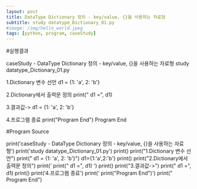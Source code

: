 ```yaml
---
layout: post
title: DataType Dictionary 정의 - key/value, {}을 사용하는 자료형
subtitle: study datatype_Dictionary_01.py
#image: /img/hello_world.jpeg
tags: [python, program, caseStudy]
---
```


#실행결과


caseStudy - DataType Dictionary 정의 - key/value, {}을 사용하는 자료형
study datatype_Dictionary_01.py

1.Dictionary 변수 선언
  d1 = {1: 'a', 2: 'b'}

2.Dictionary에서 출력문 정의
  print("  d1 =", d1)

3.결과값->
  d1 = {1: 'a', 2: 'b'}

4.프로그램 종료
  print("Program End")
  Program End

#Program Source

print('caseStudy - DataType Dictionary 정의 - key/value, {}을 사용하는 자료형')
print('study datatype_Dictionary_01.py')
print()
print("1.Dictionary 변수 선언")
print("  d1 = {1: 'a', 2: 'b'}")
d1={1:'a',2:'b'}
print()
print("2.Dictionary에서 출력문 정의")
print('  print("  d1 =", d1) ')
print()
print("3.결과값->")
print("  d1 =", d1)
print()
print('4.프로그램 종료')
print('  print("Program End")')
print("  Program End")
